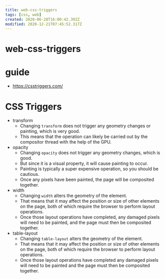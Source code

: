 ```yaml
---
title: web-css-triggers
tags: [css, web]
created: 2020-06-28T16:00:42.392Z
modified: 2020-12-21T07:45:52.317Z
---
```


# web-css-triggers

# guide 
- https://csstriggers.com/

# CSS Triggers

- transform
  - Changing `transform` does not trigger any geometry changes or painting, which is very good. 
  - This means that the operation can likely be carried out by the compositor thread with the help of the GPU.
- opacity
  - Changing `opacity` does not trigger any geometry changes, which is good. 
  - But since it is a visual property, it will cause painting to occur. 
  - Painting is typically a super expensive operation, so you should be cautious.
  - Once any pixels have been painted, the page will be composited together.
- width
  - Changing `width` alters the geometry of the element. 
  - That means that it may affect the position or size of other elements on the page, both of which require the browser to perform layout operations.
  - Once those layout operations have completed, any damaged pixels will need to be painted, and the page must then be composited together.
- table-layout
  - Changing `table-layout` alters the geometry of the element. 
  - That means that it may affect the position or size of other elements on the page, both of which require the browser to perform layout operations.
  - Once those layout operations have completed any damaged pixels will need to be painted and the page must then be composited together.
